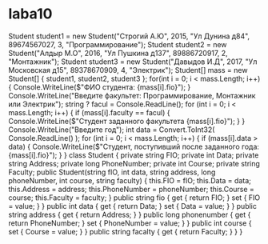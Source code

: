 # laba10
Student student1 = new Student("Строгий А.Ю", 2015, "Ул Дунина д84", 89674567027, 3, "Программирование");
Student student2 = new Student("Алдыр М.О", 2016, "Ул Пушкина д137", 89886720917, 2, "Монтажник");
Student student3 = new Student("Давыдов И.Д", 2017, "Ул Московская д15", 89378670909, 4, "Электрик");
Student[] mass = new Student[] { student1, student2, student3 };
for(int i = 0; i < mass.Length; i++)
{
    Console.WriteLine($"ФИО студента: {mass[i].fio}");
}
Console.WriteLine("Введите факультет: Программирование, Монтажник или Электрик");
string ? facul = Console.ReadLine();
for (int i = 0; i < mass.Length; i++)
{
    if (mass[i].faculty == facul)
    {
        Console.WriteLine($"Студент заданного факультета {mass[i].fio}");
    }
}
Console.WriteLine("Введите год");
int data = Convert.ToInt32( Console.ReadLine() );
for (int i = 0; i < mass.Length; i++)
{
    if (mass[i].data > data)
    {
        Console.WriteLine($"Студент, поступивший после заданного года:{mass[i].fio}");
    }
}
class Student
{
    private string FIO;
    private int Data;
    private string Address;
    private long PhoneNumber;
    private int Course;
    private string Faculty;
    public Student(string fIO, int data, string address, long phoneNumber, int course, string faculty)
    {
        this.FIO = fIO;
        this.Data = data;
        this.Address = address;
        this.PhoneNumber = phoneNumber;
        this.Course = course;
        this.Faculty = faculty;
    }
    public string fio
    {
        get { return FIO; }
        set { FIO = value; }
    }
    public int data
    {
        get { return Data; }
        set { Data = value; }
    }
    public string address
    {
        get { return Address; }
    }
    public long phonenumber
    {
        get { return PhoneNumber; }
        set { PhoneNumber = value; }
    }
    public int course
    {
        set { Course = value; }
    }
    public string facalty
    {
        get { return Faculty; }
    }
}
